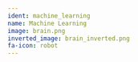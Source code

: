 ```yaml
---
ident: machine_learning
name: Machine Learning
image: brain.png
inverted_image: brain_inverted.png
fa-icon: robot
---
```

